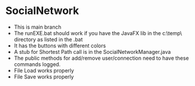 # SocialNetwork

- This is main branch
- The runEXE.bat should work if you have the JavaFX lib in the c:\temp\ directory as listed in the .bat
- It has the buttons with different colors
- A stub for Shortest Path call is in the SocialNetworkManager.java
- The public methods for add/remove user/connection need to have these commands logged.
- File Load works properly
- File Save works properly 

